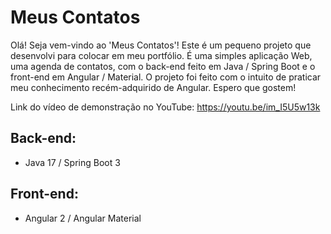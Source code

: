 # Meus Contatos

Olá! Seja vem-vindo ao 'Meus Contatos'!
Este é um pequeno projeto que desenvolvi para colocar em meu portfólio. É uma simples aplicação Web, uma agenda de contatos, com o back-end feito em Java / Spring Boot e o front-end em Angular / Material. O projeto foi feito com o intuito de praticar meu conhecimento recém-adquirido de Angular.
Espero que gostem!

Link do vídeo de demonstração no YouTube:
https://youtu.be/im_I5U5w13k

## Back-end:
* Java 17 / Spring Boot 3

## Front-end:
* Angular 2 / Angular Material